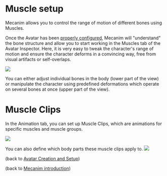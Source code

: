 Muscle setup
============


Mecanim allows you to control the range of motion of different bones using <span class=keyword>Muscles</span>. 

Once the Avatar has been [properly configured](ConfiguringtheAvatar.html), Mecanim will "understand" the bone structure and allow you to start working in the <span class=inspector>Muscles</span> tab of the <span class=inspector>Avatar Inspector</span>. Here, it is very easy to tweak the character's range of motion and ensure the character deforms in a convincing way, free from visual artifacts or self-overlaps.

![](http://docwiki.hq.unity3d.com/uploads/Main/MecanimAvatarMuscles.png)  

You can either adjust individual bones in the body (lower part of the view) or manipulate the character using predefined deformations which operate on several bones at once (upper part of the view). 

Muscle Clips
============


In the Animation tab, you can set up <span class=keyword>Muscle Clips</span>, which are animations for specific muscles and muscle groups. 

![](http://docwiki.hq.unity3d.com/uploads/Main/MecanimMuscleClips.png)  

You can also define which body parts these muscle clips apply to.
![](http://docwiki.hq.unity3d.com/uploads/Main/MecanimBodyMask.png)  

(back to [Avatar Creation and Setup](AvatarCreationandSetup.html))

(back to [Mecanim introduction](MecanimAnimationSystem.html))
